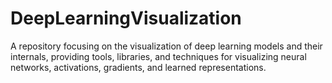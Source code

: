 # DeepLearningVisualization
A repository focusing on the visualization of deep learning models and their internals, providing tools, libraries, and techniques for visualizing neural networks, activations, gradients, and learned representations.
